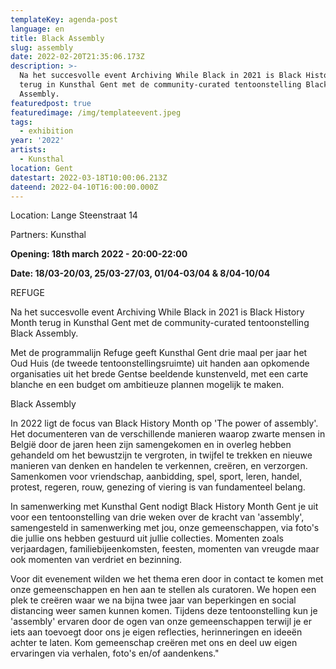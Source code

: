 ```yaml
---
templateKey: agenda-post
language: en
title: Black Assembly
slug: assembly
date: 2022-02-20T21:35:06.173Z
description: >-
  Na het succesvolle event Archiving While Black in 2021 is Black History Month
  terug in Kunsthal Gent met de community-curated tentoonstelling Black
  Assembly.
featuredpost: true
featuredimage: /img/templateevent.jpeg
tags:
  - exhibition
year: '2022'
artists:
  - Kunsthal
location: Gent
datestart: 2022-03-18T10:00:06.213Z
dateend: 2022-04-10T16:00:00.000Z
---
```

Location: Lange Steenstraat 14

Partners: Kunsthal

**Opening: 18th march 2022 - 20:00-22:00**

**Date: 18/03-20/03, 25/03-27/03, 01/04-03/04 & 8/04-10/04**

REFUGE

Na het succesvolle event Archiving While Black in 2021 is Black History Month terug in Kunsthal Gent met de community-curated tentoonstelling Black Assembly.

Met de programmalijn Refuge geeft Kunsthal Gent drie maal per jaar het Oud Huis (de tweede tentoonstellingsruimte) uit handen aan opkomende organisaties uit het brede Gentse beeldende kunstenveld, met een carte blanche en een budget om ambitieuze plannen mogelijk te maken.

Black Assembly

In 2022 ligt de focus van Black History Month op 'The power of assembly'. Het documenteren van de verschillende manieren waarop zwarte mensen in België door de jaren heen zijn samengekomen en in overleg hebben gehandeld om het bewustzijn te vergroten, in twijfel te trekken en nieuwe manieren van denken en handelen te verkennen, creëren, en verzorgen. Samenkomen voor vriendschap, aanbidding, spel, sport, leren, handel, protest, regeren, rouw, genezing of viering is van fundamenteel belang.

In samenwerking met Kunsthal Gent nodigt Black History Month Gent je uit voor een tentoonstelling van drie weken over de kracht van 'assembly', samengesteld in samenwerking met jou, onze gemeenschappen, via foto's die jullie ons hebben gestuurd uit jullie collecties. Momenten zoals verjaardagen, familiebijeenkomsten, feesten, momenten van vreugde maar ook momenten van verdriet en bezinning.

Voor dit evenement wilden we het thema eren door in contact te komen met onze gemeenschappen en hen aan te stellen als curatoren. We hopen een plek te creëren waar we na bijna twee jaar van beperkingen en social distancing weer samen kunnen komen. Tijdens deze tentoonstelling kun je 'assembly' ervaren door de ogen van onze gemeenschappen terwijl je er iets aan toevoegt door ons je eigen reflecties, herinneringen en ideeën achter te laten. Kom gemeenschap creëren met ons en deel uw eigen ervaringen via verhalen, foto's en/of aandenkens."
